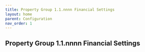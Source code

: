 ```yaml
---
title: Property Group 1.1.nnnn Financial Settings
layout: home
parent: Configuration
nav_order: 1
---
```


## Property Group 1.1.nnnn Financial Settings

#